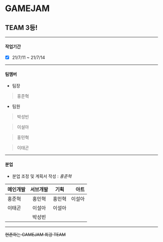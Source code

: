 # GAMEJAM 
## TEAM 3등!

___
#### 작업기간
* [x] 21/7/11 ~ 21/7/14 
___
#### 팀멤버
* 팀장
> 홍준혁

* 팀원
> 박성빈

> 이설아

> 홍민혁

> 이태곤
___
#### 분업
* 분업 조정 및 계획서 작성 :
*홍준혁*

|메인개발|서브개발|기획|아트|
|:---|:---:|:---:|---:|
|홍준혁|홍민혁|홍민혁|이설아|
|이태곤|이설아|이설아|
||박성빈||||
___
~~현존하는 GAMEJAM 최강 TEAM~~
